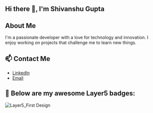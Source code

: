 ## Hi there 👋, I'm Shivanshu Gupta

## About Me
I'm a passionate developer with a love for technology and innovation. I enjoy working on projects that challenge me to learn new things.

## 📫 Contact Me
- [LinkedIn](https://www.linkedin.com/in/shivanshu-gupta-47a534173/)
- [Email](shivanshugupta768@gmail.com)

## 🚀 Below are my awesome Layer5 badges:
![Layer5_First Design](https://badges.layer5.io/assets/badges/first-design/first-design.png)

<!--
**ShivanshuGupta07/ShivanshuGupta07** is a ✨ _special_ ✨ repository because its `README.md` (this file) appears on your GitHub profile.

Here are some ideas to get you started:

- 🔭 I’m currently working on ...
- 🌱 I’m currently learning ...
- 👯 I’m looking to collaborate on ...
- 🤔 I’m looking for help with ...
- 💬 Ask me about ...
- 📫 How to reach me: ...
- 😄 Pronouns: ...
- ⚡ Fun fact: ...
-->
